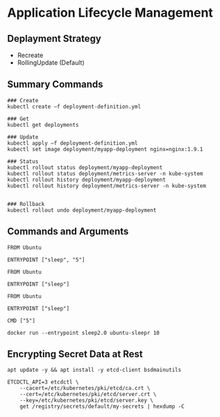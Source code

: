 # Application Lifecycle Management

## Deplayment Strategy
- Recreate
- RollingUpdate (Default)

## Summary Commands
```
### Create
kubectl create –f deployment-definition.yml

### Get
kubectl get deployments

### Update
kubectl apply –f deployment-definition.yml
kubectl set image deployment/myapp-deployment nginx=nginx:1.9.1

### Status
kubectl rollout status deployment/myapp-deployment
kubectl rollout status deployment/metrics-server -n kube-system
kubectl rollout history deployment/myapp-deployment
kubectl rollout history deployment/metrics-server -n kube-system


### Rollback
kubectl rollout undo deployment/myapp-deployment
```

## Commands and Arguments
```
FROM Ubuntu

ENTRYPOINT ["sleep", "5"]
```

```
FROM Ubuntu

ENTRYPOINT ["sleep"]
```

```
FROM Ubuntu

ENTRYPOINT ["sleep"]

CMD ["5"]
```

```rewritter entrypoint
docker run --entrypoint sleep2.0 ubuntu-sleepr 10
```


## Encrypting Secret Data at Rest
```
apt update -y && apt install -y etcd-client bsdmainutils

ETCDCTL_API=3 etcdctl \
    --cacert=/etc/kubernetes/pki/etcd/ca.crt \
    --cert=/etc/kubernetes/pki/etcd/server.crt \
    --key=/etc/kubernetes/pki/etcd/server.key \
    get /registry/secrets/default/my-secrets | hexdump -C
```    